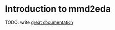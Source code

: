 # Introduction to mmd2eda

TODO: write [great documentation](http://jacobian.org/writing/what-to-write/)
